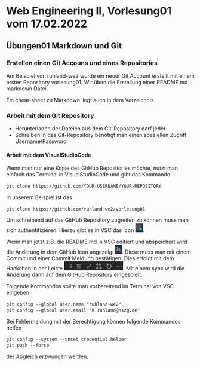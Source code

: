 # Web Engineering II, Vorlesung01 vom 17.02.2022

## Übungen01 Markdown und Git

### Erstellen einen Git Accouns und eines Repositories

Am Beispiel von ruhland-we2 wurde ein neuer Git Account erstellt mit einem ersten Repository vorlesung01.
Wir üben die Erstellung einer README.md markdown Datei.

Ein cheat-sheet zu Markdown liegt auch in dem Verzeichnis

### Arbeit mit dem Git Repository

* Herunterladen der Dateien aus dem Git-Repository darf jeder
* Schreiben in das Git-Repository benötigt man einen speziellen Zugriff Username/Password

#### Arbeit mit dem VisualStudioCode

Wenn man nur eine Kopie des GitHub Repositories möchte, nutzt man einfach das Terminal in VisualStudioCode und gibt das Kommando

```batch
git clone https://github.com/YOUR-USERNAME/YOUR-REPOSITORY
```
In unserem Beispiel ist das
```batch
git clone https://github.com/ruhland-we2/vorlesung01
```

Um schreibend auf das GitHub Repository zugreifen zu können muss man sich authentifizieren. Hierzu gibt es in VSC das Icon <img src="vsc-user-icon.png" height="24px">.

Wenn man jetzt z.B. die README.md in VSC editiert und abspeichert wird die Änderung  in dem GitHub Icon angezeigt <img src="vsc-git-icon.png" height="24px">. Diese muss man mit einem Commit und einer Commit Meldung bestätigen. Dies erfolgt mit dem Hackchen in der Leiste <img src="vsc-git-bar.png" height="24px">. Mit einem sync wird die Änderung dann auf dem GitHub Repository eingespielt.

Folgende Kommandos sollte man vorbereitend im Terminal von VSC eingeben
```
git config --global user.name "ruhland-we2"
git config --global user.email "k.ruhland@hszg.de"
```

Bei Fehlermeldung mit der Berechtigung können folgende Kommandos helfen
```
git config --system --unset credential.helper
git push --force 
```
der Abgleich erzwungen werden.

